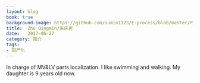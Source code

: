 ```yaml
---
layout: blog
book: true
background-image: https://github.com/sumin1123/E-process/blob/master/PIC/zhuqingmin.jpg?raw=true
title:  Zhu Qingmin/朱庆民
date:   2017-06-27
category: 简介
tags:
- 国产化
---
```


In charge of MV&LV parts localization.
I like swimming and walking.
My daughter is 9 years old now.
